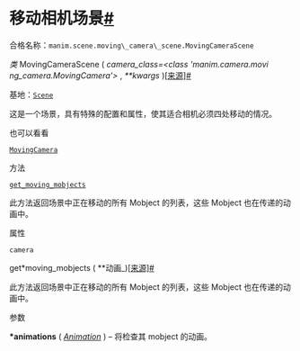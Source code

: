 # 移动相机场景[#](#movingcamerascene "此标题的固定链接")

合格名称：`manim.scene.moving\_camera\_scene.MovingCameraScene`

_类_ MovingCameraScene ( _camera_class=<class 'manim.camera.movi​​ng_camera.MovingCamera'>_ , _\*\*kwargs_ )[\[来源\]](../_modules/manim/scene/moving_camera_scene.html#MovingCameraScene)[#](#manim.scene.moving_camera_scene.MovingCameraScene "此定义的固定链接")

基地：[`Scene`](manim.scene.scene.Scene.html#manim.scene.scene.Scene "手动场景.场景.场景")

这是一个场景，具有特殊的配置和属性，使其适合相机必须四处移动的情况。

也可以看看

[`MovingCamera`](manim.camera.moving_camera.MovingCamera.html#manim.camera.moving_camera.MovingCamera "manim.camera.movi​​ng_camera.MovingCamera")

方法

[`get_moving_mobjects`](#manim.scene.moving_camera_scene.MovingCameraScene.get_moving_mobjects "manim.scene.movi​​ng_camera_scene.MovingCameraScene.get_moving_mobjects")

此方法返回场景中正在移动的所有 Mobject 的列表，这些 Mobject 也在传递的动画中。

属性

`camera`

get*moving_mobjects ( *\*动画\_)[\[来源\]](../_modules/manim/scene/moving_camera_scene.html#MovingCameraScene.get_moving_mobjects)[#](#manim.scene.moving_camera_scene.MovingCameraScene.get_moving_mobjects "此定义的固定链接")

此方法返回场景中正在移动的所有 Mobject 的列表，这些 Mobject 也在传递的动画中。

参数

**\*animations** ( [_Animation_](manim.animation.animation.Animation.html#manim.animation.animation.Animation "manim.animation.animation.Animation") ) – 将检查其 mobject 的动画。
